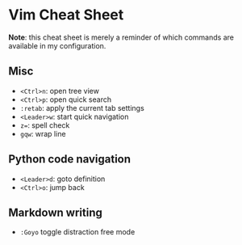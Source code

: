 # Vim Cheat Sheet

**Note**: this cheat sheet is merely a reminder of which commands are available
in my configuration.

## Misc

- `<Ctrl>n`: open tree view
- `<Ctrl>p`: open quick search
- `:retab`: apply the current tab settings
- `<Leader>w`: start quick navigation
- `z=`: spell check
- `gqw`: wrap line

## Python code navigation

- `<Leader>d`: goto definition
- `<Ctrl>o`: jump back

## Markdown writing

- `:Goyo` toggle distraction free mode


